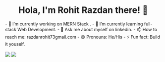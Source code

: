 
<h1 style="text-align:center;">Hola, I'm Rohit Razdan there! 👋</h1>
- 🔭 I’m currently working on MERN Stack .
- 🌱 I’m currently learning full-stack Web Development.
- 💬 Ask me about myself on linkedin.
- 📫 How to reach me: razdanrohit73gmail.com
- 😄 Pronouns: He/His
- ⚡ Fun fact: Build it youself.
<div><br>
<img align="left" src="https://github-readme-stats.vercel.app/api?username=Razdan123&&show_icons=true&title_color=ffffff&icon_color=bb2acf&text_color=daf7dc&bg_color=151515">
<img align="left" src=https://github-readme-stats.vercel.app/api/top-langs/?username=Razdan123&layout=compact&show_icons=true&theme=radical">
                                                                                                                                            </div>                                                                                                                                          
